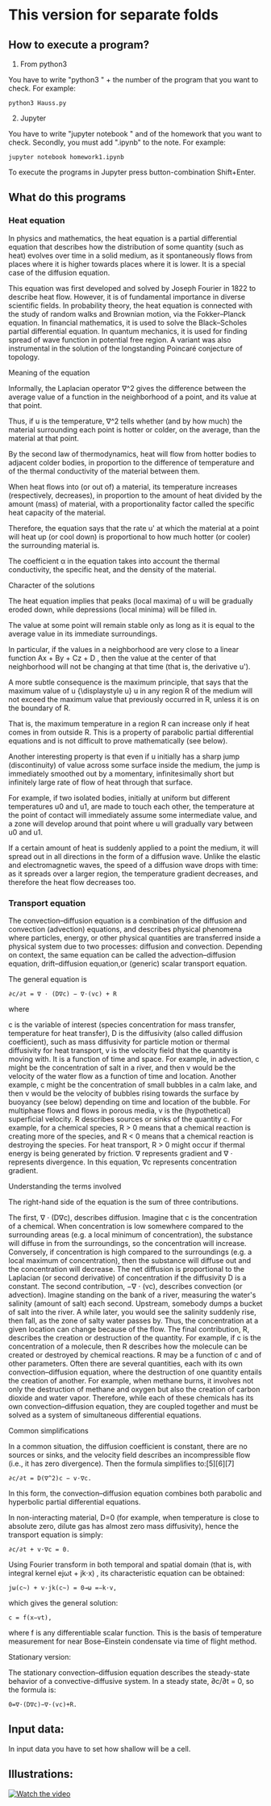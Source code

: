 # This version for separate folds
## How to execute a program?

1) From python3 

You have to write "python3 " + the number of the program that you want to check.
For example:

    python3 Hauss.py 

2) Jupyter

You have to write "jupyter notebook " and of the homework that you want to check.
Secondly, you must add ".ipynb" to the note.
For example:
  
    jupyter notebook homework1.ipynb

To execute the programs in Jupyter press button-combination Shift+Enter.
## What do this programs
### Heat equation
In physics and mathematics, the heat equation is a partial differential equation that describes how the distribution of some quantity (such as heat) evolves over time in a solid medium, as it spontaneously flows from places where it is higher towards places where it is lower. It is a special case of the diffusion equation.

This equation was first developed and solved by Joseph Fourier in 1822 to describe heat flow. 
However, it is of fundamental importance in diverse scientific fields. In probability theory, the heat equation is connected with the study of random walks and Brownian motion, via the Fokker–Planck equation. 
In financial mathematics, it is used to solve the Black–Scholes partial differential equation. 
In quantum mechanics, it is used for finding spread of wave function in potential free region. 
A variant was also instrumental in the solution of the longstanding Poincaré conjecture of topology.

Meaning of the equation

Informally, the Laplacian operator ∇^2 gives the difference between the average value of a function in the neighborhood of a point, and its value at that point. 

Thus, if u is the temperature, ∇^2 tells whether (and by how much) the material surrounding each point is hotter or colder, on the average, than the material at that point.

By the second law of thermodynamics, heat will flow from hotter bodies to adjacent colder bodies, in proportion to the difference of temperature and of the thermal conductivity of the material between them. 

When heat flows into (or out of) a material, its temperature increases (respectively, decreases), in proportion to the amount of heat divided by the amount (mass) of material, with a proportionality factor called the specific heat capacity of the material.

Therefore, the equation says that the rate u' at which the material at a point will heat up (or cool down) is proportional to how much hotter (or cooler) the surrounding material is. 

The coefficient α  in the equation takes into account the thermal conductivity, the specific heat, and the density of the material. 

Character of the solutions

The heat equation implies that peaks (local maxima) of u will be gradually eroded down, while depressions (local minima) will be filled in. 

The value at some point will remain stable only as long as it is equal to the average value in its immediate surroundings. 

In particular, if the values in a neighborhood are very close to a linear function Ax + By + Cz + D , then the value at the center of that neighborhood will not be changing at that time (that is, the derivative u').

A more subtle consequence is the maximum principle, that says that the maximum value of u {\displaystyle u} u in any region R of the medium will not exceed the maximum value that previously occurred in R, unless it is on the boundary of R. 

That is, the maximum temperature in a region R can increase only if heat comes in from outside R. This is a property of parabolic partial differential equations and is not difficult to prove mathematically (see below).

Another interesting property is that even if u initially has a sharp jump (discontinuity) of value across some surface inside the medium, the jump is immediately smoothed out by a momentary, infinitesimally short but infinitely large rate of flow of heat through that surface. 

For example, if two isolated bodies, initially at uniform but different temperatures u0 and u1, are made to touch each other, the temperature at the point of contact will immediately assume some intermediate value, and a zone will develop around that point where u will gradually vary between u0 and u1.

If a certain amount of heat is suddenly applied to a point the medium, it will spread out in all directions in the form of a diffusion wave. Unlike the elastic and electromagnetic waves, the speed of a diffusion wave drops with time: as it spreads over a larger region, the temperature gradient decreases, and therefore the heat flow decreases too. 

### Transport equation 
The convection–diffusion equation is a combination of the diffusion and convection (advection) equations, and describes physical phenomena where particles, energy, or other physical quantities are transferred inside a physical system due to two processes: diffusion and convection. Depending on context, the same equation can be called the advection–diffusion equation, drift–diffusion equation,or (generic) scalar transport equation.

The general equation is

    ∂c/∂t = ∇ ⋅ (D∇c) − ∇⋅(vc) + R

where

c is the variable of interest (species concentration for mass transfer, temperature for heat transfer), D is the diffusivity (also called diffusion coefficient), such as mass diffusivity for particle motion or thermal diffusivity for heat transport, v is the velocity field that the quantity is moving with. 
It is a function of time and space. For example, in advection, c might be the concentration of salt in a river, and then v would be the velocity of the water flow as a function of time and location. 
Another example, c might be the concentration of small bubbles in a calm lake, and then v would be the velocity of bubbles rising towards the surface by buoyancy (see below) depending on time and location of the bubble. 
For multiphase flows and flows in porous media, v is the (hypothetical) superficial velocity.
R describes sources or sinks of the quantity c. 
For example, for a chemical species, R > 0 means that a chemical reaction is creating more of the species, and R < 0 means that a chemical reaction is destroying the species. 
For heat transport, R > 0 might occur if thermal energy is being generated by friction.
∇ represents gradient and ∇ ⋅ represents divergence. 
In this equation, ∇c represents concentration gradient.

Understanding the terms involved

The right-hand side of the equation is the sum of three contributions.

The first, ∇ ⋅ (D∇c), describes diffusion. 
Imagine that c is the concentration of a chemical. 
When concentration is low somewhere compared to the surrounding areas (e.g. a local minimum of concentration), the substance will diffuse in from the surroundings, so the concentration will increase. Conversely, if concentration is high compared to the surroundings (e.g. a local maximum of concentration), then the substance will diffuse out and the concentration will decrease. 
The net diffusion is proportional to the Laplacian (or second derivative) of concentration if the diffusivity D is a constant.
The second contribution, −∇ ⋅ (vc), describes convection (or advection). 
Imagine standing on the bank of a river, measuring the water's salinity (amount of salt) each second. 
Upstream, somebody dumps a bucket of salt into the river. 
A while later, you would see the salinity suddenly rise, then fall, as the zone of salty water passes by. 
Thus, the concentration at a given location can change because of the flow.
The final contribution, R, describes the creation or destruction of the quantity. 
For example, if c is the concentration of a molecule, then R describes how the molecule can be created or destroyed by chemical reactions. 
R may be a function of c and of other parameters. 
Often there are several quantities, each with its own convection–diffusion equation, where the destruction of one quantity entails the creation of another. 
For example, when methane burns, it involves not only the destruction of methane and oxygen but also the creation of carbon dioxide and water vapor. 
Therefore, while each of these chemicals has its own convection–diffusion equation, they are coupled together and must be solved as a system of simultaneous differential equations.

Common simplifications

In a common situation, the diffusion coefficient is constant, there are no sources or sinks, and the velocity field describes an incompressible flow (i.e., it has zero divergence). Then the formula simplifies to:[5][6][7]

    ∂c/∂t = D(∇^2)c − v⋅∇c. 

In this form, the convection–diffusion equation combines both parabolic and hyperbolic partial differential equations.

In non-interacting material, D=0 (for example, when temperature is close to absolute zero, dilute gas has almost zero mass diffusivity), hence the transport equation is simply:

    ∂c/∂t + v⋅∇c = 0. 

Using Fourier transform in both temporal and spatial domain (that is, with integral kernel ejωt + jk⋅x) , its characteristic equation can be obtained:

    jω(c~) + v⋅jk(c~) = 0→ω =−k⋅v,

which gives the general solution:

    c = f(x−vt), 

where f  is any differentiable scalar function. 
This is the basis of temperature measurement for near Bose–Einstein condensate via time of flight method.

Stationary version:

The stationary convection–diffusion equation describes the steady-state behavior of a convective-diffusive system. In a steady state, ∂c/∂t = 0, so the formula is:

    0=∇⋅(D∇c)−∇⋅(vc)+R. 

## Input data:
 In input data you have to set how shallow will be a cell.
## Illustrations:
[![Watch the video](https://i.imgur.com/vKb2F1B.png)](https://github.com/ghost171/Arithmetical-methods/blob/master/homework4/transfer.mp4)

